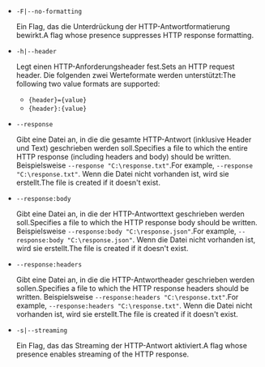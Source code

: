 * `-F|--no-formatting`

  <span data-ttu-id="c5407-101">Ein Flag, das die Unterdrückung der HTTP-Antwortformatierung bewirkt.</span><span class="sxs-lookup"><span data-stu-id="c5407-101">A flag whose presence suppresses HTTP response formatting.</span></span>

* `-h|--header`

  <span data-ttu-id="c5407-102">Legt einen HTTP-Anforderungsheader fest.</span><span class="sxs-lookup"><span data-stu-id="c5407-102">Sets an HTTP request header.</span></span> <span data-ttu-id="c5407-103">Die folgenden zwei Werteformate werden unterstützt:</span><span class="sxs-lookup"><span data-stu-id="c5407-103">The following two value formats are supported:</span></span>

  * `{header}={value}`
  * `{header}:{value}`

* `--response`

  <span data-ttu-id="c5407-104">Gibt eine Datei an, in die die gesamte HTTP-Antwort (inklusive Header und Text) geschrieben werden soll.</span><span class="sxs-lookup"><span data-stu-id="c5407-104">Specifies a file to which the entire HTTP response (including headers and body) should be written.</span></span> <span data-ttu-id="c5407-105">Beispielsweise `--response "C:\response.txt"`.</span><span class="sxs-lookup"><span data-stu-id="c5407-105">For example, `--response "C:\response.txt"`.</span></span> <span data-ttu-id="c5407-106">Wenn die Datei nicht vorhanden ist, wird sie erstellt.</span><span class="sxs-lookup"><span data-stu-id="c5407-106">The file is created if it doesn't exist.</span></span>

* `--response:body`

  <span data-ttu-id="c5407-107">Gibt eine Datei an, in die der HTTP-Antworttext geschrieben werden soll.</span><span class="sxs-lookup"><span data-stu-id="c5407-107">Specifies a file to which the HTTP response body should be written.</span></span> <span data-ttu-id="c5407-108">Beispielsweise `--response:body "C:\response.json"`.</span><span class="sxs-lookup"><span data-stu-id="c5407-108">For example, `--response:body "C:\response.json"`.</span></span> <span data-ttu-id="c5407-109">Wenn die Datei nicht vorhanden ist, wird sie erstellt.</span><span class="sxs-lookup"><span data-stu-id="c5407-109">The file is created if it doesn't exist.</span></span>

* `--response:headers`

  <span data-ttu-id="c5407-110">Gibt eine Datei an, in die die HTTP-Antwortheader geschrieben werden sollen.</span><span class="sxs-lookup"><span data-stu-id="c5407-110">Specifies a file to which the HTTP response headers should be written.</span></span> <span data-ttu-id="c5407-111">Beispielsweise `--response:headers "C:\response.txt"`.</span><span class="sxs-lookup"><span data-stu-id="c5407-111">For example, `--response:headers "C:\response.txt"`.</span></span> <span data-ttu-id="c5407-112">Wenn die Datei nicht vorhanden ist, wird sie erstellt.</span><span class="sxs-lookup"><span data-stu-id="c5407-112">The file is created if it doesn't exist.</span></span>

* `-s|--streaming`

  <span data-ttu-id="c5407-113">Ein Flag, das das Streaming der HTTP-Antwort aktiviert.</span><span class="sxs-lookup"><span data-stu-id="c5407-113">A flag whose presence enables streaming of the HTTP response.</span></span>
